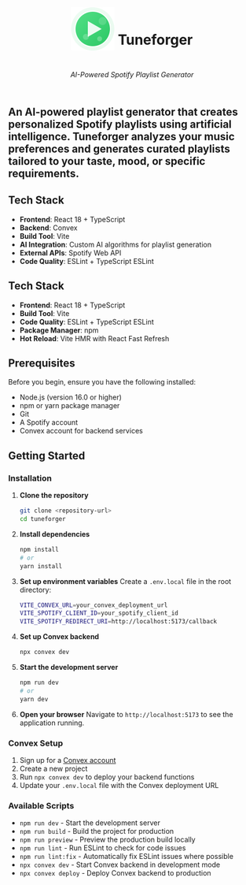 <div align="center" style="display: flex; flex-direction: column; align-items: center; justify-content: center; min-height: 200px; margin: 40px 0;">
  
# ![Tuneforger](./public/tuneforger-logo.svg)  <span style="position: relative; top: -0.75rem">Tuneforger</span>

  <p><em>AI-Powered Spotify Playlist Generator</em></p>
</div>

## An AI-powered playlist generator that creates personalized Spotify playlists using artificial intelligence. Tuneforger analyzes your music preferences and generates curated playlists tailored to your taste, mood, or specific requirements.

## Tech Stack

- **Frontend**: React 18 + TypeScript
- **Backend**: Convex
- **Build Tool**: Vite
- **AI Integration**: Custom AI algorithms for playlist generation
- **External APIs**: Spotify Web API
- **Code Quality**: ESLint + TypeScript ESLint

## Tech Stack

- **Frontend**: React 18 + TypeScript
- **Build Tool**: Vite
- **Code Quality**: ESLint + TypeScript ESLint
- **Package Manager**: npm
- **Hot Reload**: Vite HMR with React Fast Refresh

## Prerequisites

Before you begin, ensure you have the following installed:
- Node.js (version 16.0 or higher)
- npm or yarn package manager
- Git
- A Spotify account 
- Convex account for backend services

## Getting Started

### Installation

1. **Clone the repository**
   ```bash
   git clone <repository-url>
   cd tuneforger
   ```

2. **Install dependencies**
   ```bash
   npm install
   # or
   yarn install
   ```

3. **Set up environment variables**
   Create a `.env.local` file in the root directory:
   ```bash
   VITE_CONVEX_URL=your_convex_deployment_url
   VITE_SPOTIFY_CLIENT_ID=your_spotify_client_id
   VITE_SPOTIFY_REDIRECT_URI=http://localhost:5173/callback
   ```

4. **Set up Convex backend**
   ```bash
   npx convex dev
   ```

5. **Start the development server**
   ```bash
   npm run dev
   # or
   yarn dev
   ```

6. **Open your browser**
   Navigate to `http://localhost:5173` to see the application running.

### Convex Setup

1. Sign up for a [Convex account](https://convex.dev)
2. Create a new project
3. Run `npx convex dev` to deploy your backend functions
4. Update your `.env.local` file with the Convex deployment URL

### Available Scripts

- `npm run dev` - Start the development server
- `npm run build` - Build the project for production
- `npm run preview` - Preview the production build locally
- `npm run lint` - Run ESLint to check for code issues
- `npm run lint:fix` - Automatically fix ESLint issues where possible
- `npx convex dev` - Start Convex backend in development mode
- `npx convex deploy` - Deploy Convex backend to production

